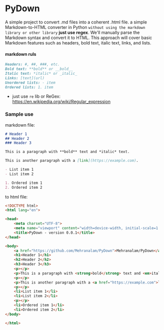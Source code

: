 # PyDown
A simple project to convert .md files into a coherent .html file. a simple Markdown-to-HTML converter in Python `without using the markdown library or other library` **just use regex**. We'll manually parse the Markdown syntax and convert it to HTML. This approach will cover basic Markdown features such as headers, bold text, italic text, links, and lists.

#### markdown ruls

```markdown
Headers: #, ##, ###, etc.
Bold text: **bold** or __bold__
Italic text: *italic* or _italic_
Links: [text](url)
Unordered lists: - item
Ordered lists: 1. item
```


- just use `re` lib or ReGex: https://en.wikipedia.org/wiki/Regular_expression

### Sample use

markdown file:

```markdown
# Header 1
## Header 2
### Header 3

This is a paragraph with **bold** text and *italic* text.

This is another paragraph with a [link](https://example.com).

- List item 1
- List item 2

1. Ordered item 1
2. Ordered item 2

```

to html file:

```html
<!DOCTYPE html>
<html lang="en">

<head>
    <meta charset="UTF-8">
    <meta name="viewport" content="width=device-width, initial-scale=1.0">
    <title>PyDown - version 0.0.1</title>
</head>

<body>
    <a href="https://github.com/Mehranalam/PyDown">Mehranalam/PyDown</a>
    <h1>Header 1</h1>
    <h2>Header 2</h2>
    <h3>Header 3</h3>
    <p></p>
    <p>This is a paragraph with <strong>bold</strong> text and <em>italic</em> text.</p>
    <p></p>
    <p>This is another paragraph with a <a href="https://example.com">link</a>.</p>
    <p></p>
    <li>List item 1</li>
    <li>List item 2</li>
    <p></p>
    <li>Ordered item 1</li>
    <li>Ordered item 2</li>
</body>

</html>
```
